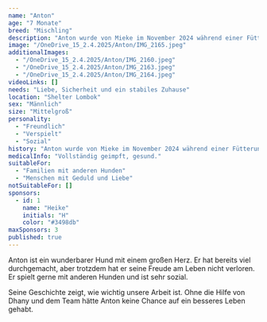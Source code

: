 ```yaml
---
name: "Anton"
age: "7 Monate"
breed: "Mischling"
description: "Anton wurde von Mieke im November 2024 während einer Fütterungsrunde mit Rita und Riani entdeckt. Er lebte mit seiner Mutter Ichi und seinen Geschwistern Albert und Ocha bei einer Familie, die sich leider nicht mehr um sie kümmern konnte. Nachdem Anton kurzzeitig von einer Familie adoptiert wurde, kam er schließlich in Omasukulo an. Sein Bruder Albert ist leider im Januar 2025 verstorben. Anton lebt nun mit vielen anderen Hunden bei Dhany."
image: "/OneDrive_15_2.4.2025/Anton/IMG_2165.jpeg"
additionalImages:
  - "/OneDrive_15_2.4.2025/Anton/IMG_2160.jpeg"
  - "/OneDrive_15_2.4.2025/Anton/IMG_2163.jpeg"
  - "/OneDrive_15_2.4.2025/Anton/IMG_2164.jpeg"
videoLinks: []
needs: "Liebe, Sicherheit und ein stabiles Zuhause"
location: "Shelter Lombok"
sex: "Männlich"
size: "Mittelgroß"
personality:
  - "Freundlich"
  - "Verspielt"
  - "Sozial"
history: "Anton wurde von Mieke im November 2024 während einer Fütterungsrunde mit Rita und Riani entdeckt. Er lebte mit seiner Mutter Ichi und seinen Geschwistern Albert und Ocha bei einer Familie. Die Familie willigte letztendlich ein, dass Dhany sich um sie kümmert."
medicalInfo: "Vollständig geimpft, gesund."
suitableFor:
  - "Familien mit anderen Hunden"
  - "Menschen mit Geduld und Liebe"
notSuitableFor: []
sponsors:
  - id: 1
    name: "Heike"
    initials: "H"
    color: "#3498db"
maxSponsors: 3
published: true
---
```


Anton ist ein wunderbarer Hund mit einem großen Herz. Er hat bereits viel durchgemacht, aber trotzdem hat er seine Freude am Leben nicht verloren. Er spielt gerne mit anderen Hunden und ist sehr sozial.

Seine Geschichte zeigt, wie wichtig unsere Arbeit ist. Ohne die Hilfe von Dhany und dem Team hätte Anton keine Chance auf ein besseres Leben gehabt. 